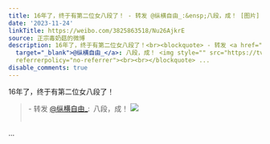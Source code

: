 ```yaml
---
title: 16年了，终于有第二位女八段了！ - 转发 @纵横自由_:&ensp;八段，成！ [图片]
date: '2023-11-24'
linkTitle: https://weibo.com/3825863518/Nu26AjkrE
source: 正宗毒奶菇的微博
description: 16年了，终于有第二位女八段了！<br><blockquote> - 转发 <a href="https://weibo.com/1783040093"
  target="_blank">@纵横自由_</a>: 八段，成！ <img style="" src="https://tvax4.sinaimg.cn/large/6a47085dgy1hk62wvpsubj20rk0nx46u.jpg"
  referrerpolicy="no-referrer"><br><br></blockquote> ...
disable_comments: true
---
```

16年了，终于有第二位女八段了！<br><blockquote> - 转发 <a href="https://weibo.com/1783040093" target="_blank">@纵横自由_</a>: 八段，成！ <img style="" src="https://tvax4.sinaimg.cn/large/6a47085dgy1hk62wvpsubj20rk0nx46u.jpg" referrerpolicy="no-referrer"><br><br></blockquote> ...